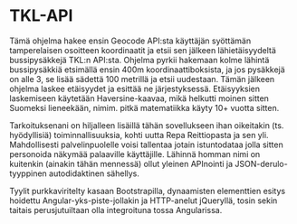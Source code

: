# TKL-API



Tämä ohjelma hakee ensin Geocode API:sta käyttäjän syöttämän tamperelaisen osoitteen koordinaatit ja etsii sen jälkeen lähietäisyydeltä bussipysäkkejä TKL:n API:sta. Ohjelma pyrkii hakemaan kolme lähintä bussipysäkkiä etsimällä ensin 400m koordinaattiboksista, ja jos pysäkkejä on alle 3, se lisää sädettä 100 metrillä ja etsii uudestaan. Tämän jälkeen ohjelma laskee etäisyydet ja esittää ne järjestyksessä. Etäisyyksien laskemiseen käytetään Haversine-kaavaa, mikä helkutti moinen sitten Suomeksi lieneekään, nimim. pitkä matematiikka käyty 10+ vuotta sitten.

Tarkoituksenani on hiljalleen lisäillä tähän sovellukseen ihan oikeitakin (ts. hyödyllisiä) toiminnallisuuksia, kohti uutta Repa Reittiopasta ja sen yli. Mahdollisesti palvelinpuolelle voisi tallentaa jotain istuntodataa jolla sitten personoida näkymää palaaville käyttäjille. Lähinnä homman nimi on kuitenkin (ainakin tähän mennessä) ollut yleinen APInointi ja JSON-derulo-tyyppinen autodidaktinen sähellys.

Tyylit purkkaviritelty kasaan Bootstrapilla, dynaamisten elementtien esitys hoidettu Angular-yks-piste-jollakin ja HTTP-anelut jQueryllä, tosin sekin taitais perusjutuiltaan olla integroituna tossa Angularissa.
